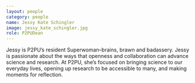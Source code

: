 ```yaml
---
layout: people
category: people
name: Jessy Kate Schingler
image: jessy_kate_schingler.jpg
role: P2PUDean
---
```


Jessy is P2PU’s resident Superwoman–brains, brawn and badassery. Jessy is passionate about the
ways that openness and collaboration can advance science and research. At P2PU,
she’s focused on bringing science to our everyday lives, opening up research to be accessible to
many, and making moments for reflection.